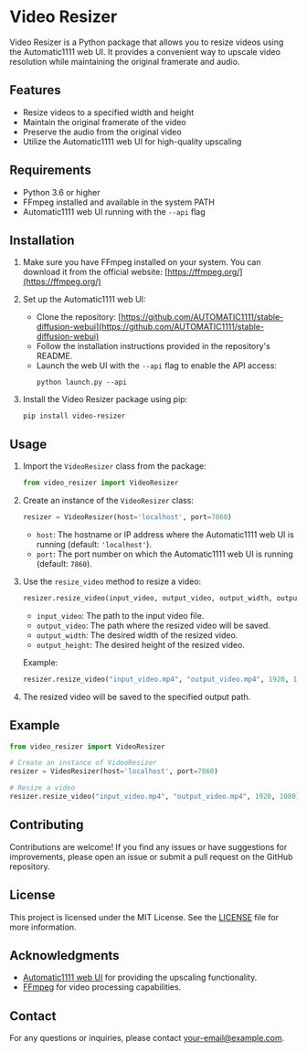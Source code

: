 # Video Resizer

Video Resizer is a Python package that allows you to resize videos using the Automatic1111 web UI. It provides a convenient way to upscale video resolution while maintaining the original framerate and audio.

## Features

- Resize videos to a specified width and height
- Maintain the original framerate of the video
- Preserve the audio from the original video
- Utilize the Automatic1111 web UI for high-quality upscaling

## Requirements

- Python 3.6 or higher
- FFmpeg installed and available in the system PATH
- Automatic1111 web UI running with the `--api` flag

## Installation

1. Make sure you have FFmpeg installed on your system. You can download it from the official website: [https://ffmpeg.org/](https://ffmpeg.org/)

2. Set up the Automatic1111 web UI:
   - Clone the repository: [https://github.com/AUTOMATIC1111/stable-diffusion-webui](https://github.com/AUTOMATIC1111/stable-diffusion-webui)
   - Follow the installation instructions provided in the repository's README.
   - Launch the web UI with the `--api` flag to enable the API access:
     ```
     python launch.py --api
     ```

3. Install the Video Resizer package using pip:
   ```
   pip install video-resizer
   ```

## Usage

1. Import the `VideoResizer` class from the package:
   ```python
   from video_resizer import VideoResizer
   ```

2. Create an instance of the `VideoResizer` class:
   ```python
   resizer = VideoResizer(host='localhost', port=7860)
   ```
   - `host`: The hostname or IP address where the Automatic1111 web UI is running (default: `'localhost'`).
   - `port`: The port number on which the Automatic1111 web UI is running (default: `7860`).

3. Use the `resize_video` method to resize a video:
   ```python
   resizer.resize_video(input_video, output_video, output_width, output_height)
   ```
   - `input_video`: The path to the input video file.
   - `output_video`: The path where the resized video will be saved.
   - `output_width`: The desired width of the resized video.
   - `output_height`: The desired height of the resized video.

   Example:
   ```python
   resizer.resize_video("input_video.mp4", "output_video.mp4", 1920, 1080)
   ```

4. The resized video will be saved to the specified output path.

## Example

```python
from video_resizer import VideoResizer

# Create an instance of VideoResizer
resizer = VideoResizer(host='localhost', port=7860)

# Resize a video
resizer.resize_video("input_video.mp4", "output_video.mp4", 1920, 1080)
```

## Contributing

Contributions are welcome! If you find any issues or have suggestions for improvements, please open an issue or submit a pull request on the GitHub repository.

## License

This project is licensed under the MIT License. See the [LICENSE](LICENSE) file for more information.

## Acknowledgments

- [Automatic1111 web UI](https://github.com/AUTOMATIC1111/stable-diffusion-webui) for providing the upscaling functionality.
- [FFmpeg](https://ffmpeg.org/) for video processing capabilities.

## Contact

For any questions or inquiries, please contact [your-email@example.com](mailto:your-email@example.com).